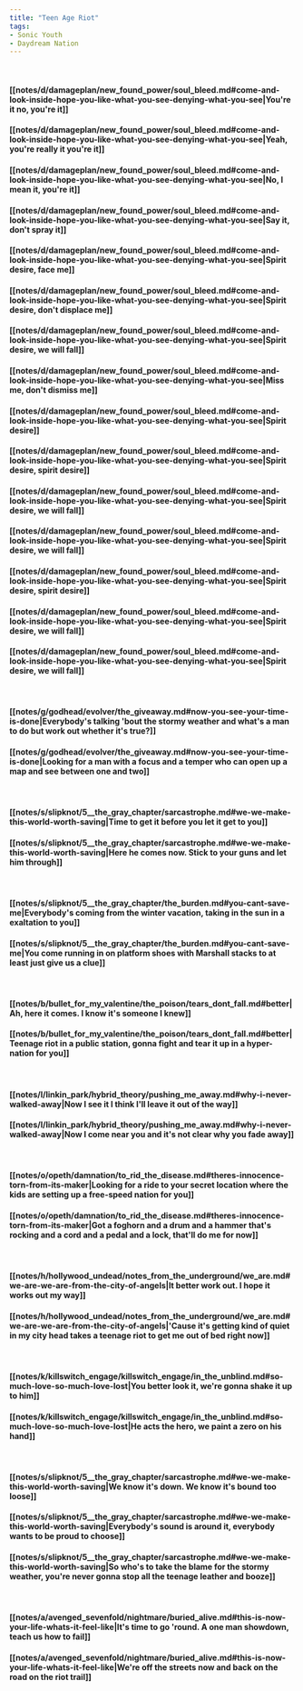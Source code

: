 ```yaml
---
title: "Teen Age Riot"
tags:
- Sonic Youth
- Daydream Nation
---
```

&nbsp;
#### [[notes/d/damageplan/new_found_power/soul_bleed.md#come-and-look-inside-hope-you-like-what-you-see-denying-what-you-see|You're it   no, you're it]]
#### [[notes/d/damageplan/new_found_power/soul_bleed.md#come-and-look-inside-hope-you-like-what-you-see-denying-what-you-see|Yeah, you're really it   you're it]]
#### [[notes/d/damageplan/new_found_power/soul_bleed.md#come-and-look-inside-hope-you-like-what-you-see-denying-what-you-see|No, I mean it, you're it]]
#### [[notes/d/damageplan/new_found_power/soul_bleed.md#come-and-look-inside-hope-you-like-what-you-see-denying-what-you-see|Say it, don't spray it]]
#### [[notes/d/damageplan/new_found_power/soul_bleed.md#come-and-look-inside-hope-you-like-what-you-see-denying-what-you-see|Spirit desire, face me]]
#### [[notes/d/damageplan/new_found_power/soul_bleed.md#come-and-look-inside-hope-you-like-what-you-see-denying-what-you-see|Spirit desire, don't displace me]]
#### [[notes/d/damageplan/new_found_power/soul_bleed.md#come-and-look-inside-hope-you-like-what-you-see-denying-what-you-see|Spirit desire, we will fall]]
#### [[notes/d/damageplan/new_found_power/soul_bleed.md#come-and-look-inside-hope-you-like-what-you-see-denying-what-you-see|Miss me, don't dismiss me]]
#### [[notes/d/damageplan/new_found_power/soul_bleed.md#come-and-look-inside-hope-you-like-what-you-see-denying-what-you-see|Spirit desire]]
#### [[notes/d/damageplan/new_found_power/soul_bleed.md#come-and-look-inside-hope-you-like-what-you-see-denying-what-you-see|Spirit desire, spirit desire]]
#### [[notes/d/damageplan/new_found_power/soul_bleed.md#come-and-look-inside-hope-you-like-what-you-see-denying-what-you-see|Spirit desire, we will fall]]
#### [[notes/d/damageplan/new_found_power/soul_bleed.md#come-and-look-inside-hope-you-like-what-you-see-denying-what-you-see|Spirit desire, we will fall]]
#### [[notes/d/damageplan/new_found_power/soul_bleed.md#come-and-look-inside-hope-you-like-what-you-see-denying-what-you-see|Spirit desire, spirit desire]]
#### [[notes/d/damageplan/new_found_power/soul_bleed.md#come-and-look-inside-hope-you-like-what-you-see-denying-what-you-see|Spirit desire, we will fall]]
#### [[notes/d/damageplan/new_found_power/soul_bleed.md#come-and-look-inside-hope-you-like-what-you-see-denying-what-you-see|Spirit desire, we will fall]]
&nbsp;
#### [[notes/g/godhead/evolver/the_giveaway.md#now-you-see-your-time-is-done|Everybody's talking 'bout the stormy weather and what's a man to do but work out whether it's true?]]
#### [[notes/g/godhead/evolver/the_giveaway.md#now-you-see-your-time-is-done|Looking for a man with a focus and a temper who can open up a map and see between one and two]]
&nbsp;
#### [[notes/s/slipknot/5__the_gray_chapter/sarcastrophe.md#we-we-make-this-world-worth-saving|Time to get it before you let it get to you]]
#### [[notes/s/slipknot/5__the_gray_chapter/sarcastrophe.md#we-we-make-this-world-worth-saving|Here he comes now. Stick to your guns and let him through]]
&nbsp;
#### [[notes/s/slipknot/5__the_gray_chapter/the_burden.md#you-cant-save-me|Everybody's coming from the winter vacation, taking in the sun in a exaltation to you]]
#### [[notes/s/slipknot/5__the_gray_chapter/the_burden.md#you-cant-save-me|You come running in on platform shoes with Marshall stacks to at least just give us a clue]]
&nbsp;
#### [[notes/b/bullet_for_my_valentine/the_poison/tears_dont_fall.md#better|Ah, here it comes. I know it's someone I knew]]
#### [[notes/b/bullet_for_my_valentine/the_poison/tears_dont_fall.md#better|Teenage riot in a public station, gonna fight and tear it up in a hyper-nation for you]]
&nbsp;
#### [[notes/l/linkin_park/hybrid_theory/pushing_me_away.md#why-i-never-walked-away|Now I see it I think I'll leave it out of the way]]
#### [[notes/l/linkin_park/hybrid_theory/pushing_me_away.md#why-i-never-walked-away|Now I come near you and it's not clear why you fade away]]
&nbsp;
#### [[notes/o/opeth/damnation/to_rid_the_disease.md#theres-innocence-torn-from-its-maker|Looking for a ride to your secret location where the kids are setting up a free-speed nation for you]]
#### [[notes/o/opeth/damnation/to_rid_the_disease.md#theres-innocence-torn-from-its-maker|Got a foghorn and a drum and a hammer that's rocking and a cord and a pedal and a lock, that'll do me for now]]
&nbsp;
#### [[notes/h/hollywood_undead/notes_from_the_underground/we_are.md#we-are-we-are-from-the-city-of-angels|It better work out. I hope it works out my way]]
#### [[notes/h/hollywood_undead/notes_from_the_underground/we_are.md#we-are-we-are-from-the-city-of-angels|'Cause it's getting kind of quiet in my city head takes a teenage riot to get me out of bed right now]]
&nbsp;
#### [[notes/k/killswitch_engage/killswitch_engage/in_the_unblind.md#so-much-love-so-much-love-lost|You better look it, we're gonna shake it up to him]]
#### [[notes/k/killswitch_engage/killswitch_engage/in_the_unblind.md#so-much-love-so-much-love-lost|He acts the hero, we paint a zero on his hand]]
&nbsp;
#### [[notes/s/slipknot/5__the_gray_chapter/sarcastrophe.md#we-we-make-this-world-worth-saving|We know it's down. We know it's bound too loose]]
#### [[notes/s/slipknot/5__the_gray_chapter/sarcastrophe.md#we-we-make-this-world-worth-saving|Everybody's sound is around it, everybody wants to be proud to choose]]
#### [[notes/s/slipknot/5__the_gray_chapter/sarcastrophe.md#we-we-make-this-world-worth-saving|So who's to take the blame for the stormy weather, you're never gonna stop all the teenage leather and booze]]
&nbsp;
#### [[notes/a/avenged_sevenfold/nightmare/buried_alive.md#this-is-now-your-life-whats-it-feel-like|It's time to go 'round. A one man showdown, teach us how to fail]]
#### [[notes/a/avenged_sevenfold/nightmare/buried_alive.md#this-is-now-your-life-whats-it-feel-like|We're off the streets now and back on the road on the riot trail]]
